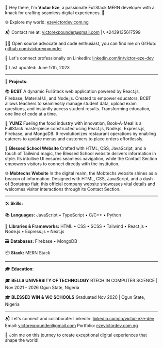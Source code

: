 👋 Hey there, I'm **Victor Eze**, a passionate FullStack MERN developer with a knack for crafting seamless digital experiences. 🚀

🌐 Explore my world: [ezevictordev.com.ng](https://www.ezevictordev.com.ng)

📬 Contact me at: victorexpounder@gmail.com | 📞 +2439135617599

👨‍💻 Open source advocate and code enthusiast, you can find me on GitHub: [github.com/victorexpounder](https://github.com/victorexpounder)

🔗 Let's connect professionally on LinkedIn: [linkedin.com/in/victor-eze-dev](https://www.linkedin.com/in/victor-eze-dev)

📆 Last updated: June 17th, 2023

---

🚀 **Projects:**

📚 **BCBT**
A dynamic FullStack web application powered by React.js, Firebase, Material UI, and Node.js. Created to empower educators, BCBT allows teachers to seamlessly manage student data, upload exam questions, and instantly access student results. Transforming education, one line of code at a time.

🍔 **YUMZ**
Fueling the food industry with innovation, Book-A-Meal is a FullStack masterpiece constructed using React.js, Node.js, Express.js, Firebase, and MongoDB. It revolutionizes restaurant operations by enabling caterers to update menus and customers to place orders effortlessly.

🏫 **Blessed School Website**
Crafted with HTML, CSS, JavaScript, and a touch of Tailwind magic, the Blessed School website delivers information in style. Its intuitive UI ensures seamless navigation, while the Contact Section empowers visitors to connect directly with the institution.

🌐 **Mobtechs Website**
In the digital realm, the Mobtechs website shines as a beacon of information. Designed with HTML, CSS, JavaScript, and a dash of Bootstrap flair, this official company website showcases vital details and welcomes visitor interactions through its Contact Section.

---




🛠️ **Skills:**

📚 **Languages:** JavaScript • TypeScript • C/C++ • Python

🔧 **Libraries & Frameworks:** HTML • CSS • SCSS • Tailwind • React.js • Node.js • Express.js • Next.js

🗃️ **Databases:** Firebase • MongoDB

📦 **Stack:** MERN Stack

---

🎓 **Education:**

🎓 **BELLS UNIVERSITY OF TECHNOLOGY**
BTECH IN COMPUTER SCIENCE | Nov 2021 - 2026
Ogun State, Nigeria

🎓 **BLESSED WIN & ViC SCHOOLS**
Graduated Nov 2020 | Ogun State, Nigeria

---

📬 Let's connect and collaborate:
LinkedIn: [linkedin.com/in/victor-eze-dev](https://www.linkedin.com/in/victor-eze-dev)
Email: victorexpounder@gmail.com
Portfolio: [ezevictordev.com.ng](https://www.ezevictordev.com.ng)

🚀 Join me on this journey to create exceptional digital experiences that shape the world!
